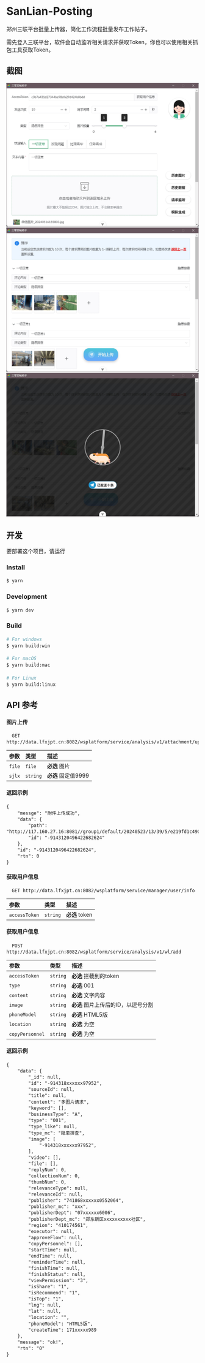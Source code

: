 
# SanLian-Posting

郑州三联平台批量上传器，简化工作流程批量发布工作帖子。

需先登入三联平台，软件会自动监听相关请求并获取Token，你也可以使用相关抓包工具获取Token。




## 截图

![App Screenshot](/resources/demo1.jpeg)
![App Screenshot](/resources/demo2.jpeg)
![App Screenshot](/resources/demo3.jpeg)


## 开发

要部署这个项目，请运行

### Install

```bash
$ yarn
```

### Development

```bash
$ yarn dev
```

### Build

```bash
# For windows
$ yarn build:win

# For macOS
$ yarn build:mac

# For Linux
$ yarn build:linux
```

## API 参考

#### 图片上传

```http
  GET http://data.lfxjpt.cn:8082/wsplatform/service/analysis/v1/attachment/upload
```

| 参数 | 类型     | 描述                |
| :-------- | :------- | :------------------------- |
| `file` | `file` |**必选**  图片 |
| `sjlx` | `string` |**必选**  固定值9999 |

#### 返回示例
```
{
    "messge": "附件上传成功",
    "data": {
        "path": "http://117.160.27.16:8081//group1/default/20240523/13/39/5/e219fd1c490a4a9ea267f5213d0e19a2.jpg",
        "id": "-9143120496422682624"
    },
    "id": "-9143120496422682624",
    "rtn": 0
}
```

#### 获取用户信息

```http
  GET http://data.lfxjpt.cn:8082/wsplatform/service/manager/user/info
```

| 参数 | 类型     | 描述                       |
| :-------- | :------- | :-------------------------------- |
| `accessToken`      | `string` | **必选** token |

#### 获取用户信息

```http
  POST http://data.lfxjpt.cn:8082/wsplatform/service/analysis/v1/wl/add
```

| 参数 | 类型     | 描述                       |
| :-------- | :------- | :-------------------------------- |
| `accessToken`      | `string` | **必选** 拦截到的token |
| `type`      | `string` | **必选** 001 |
| `content`      | `string` | **必选** 文字内容 |
| `image`      | `string` | **必选** 图片上传后的ID，以逗号分割 |
| `phoneModel`      | `string` | **必选** HTML5版 |
| `location`      | `string` | **必选** 为空 |
| `copyPersonnel`      | `string` | **必选** 为空 |

#### 返回示例
```
{
    "data": {
        "_id": null,
        "id": "-914318xxxxxx97952",
        "sourceId": null,
        "title": null,
        "content": "多图片请求",
        "keyword": [],
        "businessType": "A",
        "type": "001",
        "type_like": null,
        "type_mc": "隐患排查",
        "image": [
            "-914318xxxxxx97952",
        ],
        "video": [],
        "file": [],
        "replyNum": 0,
        "collectionNum": 0,
        "thumbNum": 0,
        "relevanceType": null,
        "relevanceId": null,
        "publisher": "741868xxxxxx0552064",
        "publisher_mc": "xxx",
        "publisherDept": "07xxxxxx6006",
        "publisherDept_mc": "郑东新区xxxxxxxxxx社区",
        "region": "410174561",
        "executor": null,
        "approveFlow": null,
        "copyPersonnel": [],
        "startTime": null,
        "endTime": null,
        "reminderTime": null,
        "finishTime": null,
        "finishStatus": null,
        "viewPermission": "3",
        "isShare": "1",
        "isRecommend": "1",
        "isTop": "1",
        "lng": null,
        "lat": null,
        "location": "",
        "phoneModel": "HTML5版",
        "createTime": 171xxxxx989
    },
    "message": "ok!",
    "rtn": "0"
}
```
